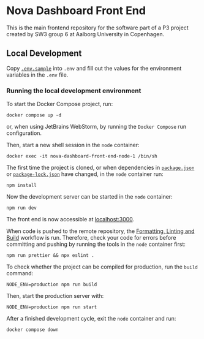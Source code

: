 # Nova Dashboard Front End

This is the main frontend repository for the software part of a P3 project created by SW3 group 6 at
Aalborg University in Copenhagen.

## Local Development

Copy [`.env.sample`](./.env.sample) into `.env` and fill out the values for the environment
variables in the `.env` file.

### Running the local development environment

To start the Docker Compose project, run:

```shell
docker compose up -d
```

or, when using JetBrains WebStorm, by running the `Docker Compose` run configuration.

Then, start a new shell session in the `node` container:

```shell
docker exec -it nova-dashboard-front-end-node-1 /bin/sh
```

The first time the project is cloned, or when dependencies in [`package.json`](./package.json) or
[`package-lock.json`](./package-lock.json) have changed, in the `node` container run:

```shell
npm install
```

Now the development server can be started in the `node` container:

```shell
npm run dev
```

The front end is now accessible at [localhost:3000](http://localhost:3000/).

When code is pushed to the remote repository, the
[Formatting, Linting and Build](./.github/workflows/formatting-linting-and-build.yml) workflow is
run.
Therefore, check your code for errors before committing and pushing by running the tools in the
`node` container first:

```shell
npm run prettier && npx eslint .
```

To check whether the project can be compiled for production, run the `build` command:

```shell
NODE_ENV=production npm run build
```

Then, start the production server with:

```shell
NODE_ENV=production npm run start
```

After a finished development cycle, exit the `node` container and run:

```shell
docker compose down
```
